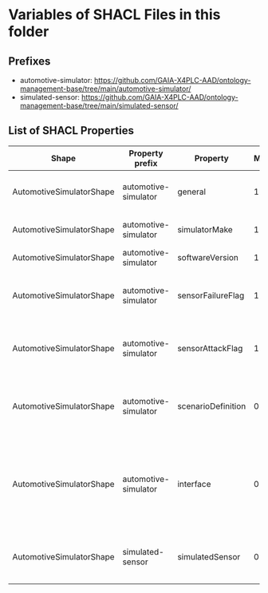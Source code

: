 # Variables of SHACL Files in this folder

## Prefixes

- automotive-simulator: <https://github.com/GAIA-X4PLC-AAD/ontology-management-base/tree/main/automotive-simulator/>
- simulated-sensor: <https://github.com/GAIA-X4PLC-AAD/ontology-management-base/tree/main/simulated-sensor/>

## List of SHACL Properties

| Shape | Property prefix | Property | MinCount | MaxCount | Description | Datatype/NodeKind | Filename |
| --- | --- | --- | --- | --- | --- | --- | --- |
| AutomotiveSimulatorShape | automotive-simulator | general | 1 | 1 | general object with properties for description and data |  | automotive-simulator_shacl.ttl |
| AutomotiveSimulatorShape | automotive-simulator | simulatorMake | 1 | 1 | Make/Type of automotive simulator | <http://www.w3.org/2001/XMLSchema#string> | automotive-simulator_shacl.ttl |
| AutomotiveSimulatorShape | automotive-simulator | softwareVersion | 1 | 1 | Sofware version of the simulator | <http://www.w3.org/2001/XMLSchema#string> | automotive-simulator_shacl.ttl |
| AutomotiveSimulatorShape | automotive-simulator | sensorFailureFlag | 1 | 1 | If true, the simulator supports the simulation of sensor failures | <http://www.w3.org/2001/XMLSchema#boolean> | automotive-simulator_shacl.ttl |
| AutomotiveSimulatorShape | automotive-simulator | sensorAttackFlag | 1 | 1 | If true, the simulator supports the simulation of sensor attacks | <http://www.w3.org/2001/XMLSchema#boolean> | automotive-simulator_shacl.ttl |
| AutomotiveSimulatorShape | automotive-simulator | scenarioDefinition | 0 |  | Description language for defining driving scenarios supported by the simulator | <http://www.w3.org/2001/XMLSchema#string> | automotive-simulator_shacl.ttl |
| AutomotiveSimulatorShape | automotive-simulator | interface | 0 |  | Communcation interface provided by the simulator to communicate with different assets (e.g. agents/vehicle implementations) | <http://www.w3.org/2001/XMLSchema#string> | automotive-simulator_shacl.ttl |
| AutomotiveSimulatorShape | simulated-sensor | simulatedSensor | 0 |  | Type and kinds of sensors that are natively included in the simulator |  | automotive-simulator_shacl.ttl |
